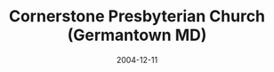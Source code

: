 ---
date: &id001 2004-12-11
end_date: null
location:
  address: None
  city: Germantown
  state: MD
minister:
- end: 2004-12-11
  name: James Stastny
  start: 2000-01-01
  type: Organizing Pastor
- end: 2009-01-04
  name: James Stastny
  start: 2004-12-11
  type: Pastor
ministers:
- James Stastny
- James Stastny
name: Cornerstone Presbyterian Church
names:
- end: 2004-12-11
  name: Cornerstone Reformed Fellowship OPC (mission)
  start: 1999-12-03
- end: 2009-01-04
  name: Cornerstone Presbyterian Church [Mission]
  start: 2004-12-11
- end: 2009-01-04
  name: Cornerstone Presbyterian Church, OPC
  start: 2004-12-11
origination_date: *id001
raw_data: "MD\nGermantown\nCornerstone Reformed Fellowship OPC (mission) (December\
  \ 3, 1999\u2013December 11, 2004)\n(changed name to Cornerstone Presbyterian Church\
  \ [Mission] in 2004)\nCornerstone Presbyterian Church, OPC  (December 11, 2004\u2013\
  January 4, 2009)\nOrg. Pastor: James Stastny, 2000\u20132004\nPastor: James Stastny,\
  \ 2004\u20139"
received_from: null
states:
- MD
status:
  active: false
  end_date: 2009-01-04
  reason: None
  received_from: null
  withdrawal_to: null
title: Cornerstone Presbyterian Church (Germantown MD)
year_established:
- 2004

---